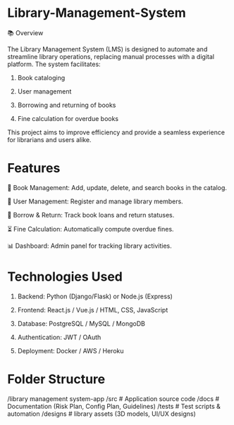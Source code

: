 # Library-Management-System
📚 Overview

The Library Management System (LMS) is designed to automate and streamline library operations, replacing manual processes with a digital platform. The system facilitates:

1) Book cataloging

2) User management

3) Borrowing and returning of books

4) Fine calculation for overdue books

 This project aims to improve efficiency and provide a seamless experience for librarians and users alike.

# Features

📖 Book Management: Add, update, delete, and search books in the catalog.

👥 User Management: Register and manage library members.

🔄 Borrow & Return: Track book loans and return statuses.

⏳ Fine Calculation: Automatically compute overdue fines.

📊 Dashboard: Admin panel for tracking library activities.

# Technologies Used

1) Backend: Python (Django/Flask) or Node.js (Express)

2) Frontend: React.js / Vue.js / HTML, CSS, JavaScript

3) Database: PostgreSQL / MySQL / MongoDB

4) Authentication: JWT / OAuth

5) Deployment: Docker / AWS / Heroku

# Folder Structure

/library management system-app /src # Application source code /docs # Documentation (Risk Plan, Config Plan, Guidelines) /tests # Test scripts & automation /designs # library assets (3D models, UI/UX designs)
